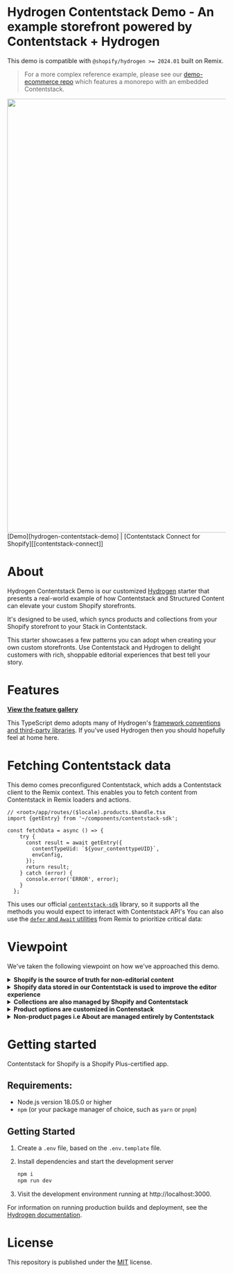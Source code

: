 # Hydrogen Contentstack Demo - An example storefront powered by Contentstack + Hydrogen

This demo is compatible with `@shopify/hydrogen >= 2024.01` built on Remix.

> For a more complex reference example, please see our [demo-ecommerce repo](https://github.com/contentstack/shopify-contentstack-app) which features a monorepo with an embedded Contentstack.
<img src="https://cdn.shopify.com/oxygen-v2/29150/15868/32733/347547/build/_assets/banner-ZAZUZJHV.svg" width="1000" />
[Demo][hydrogen-contentstack-demo] | [Contentstack Connect for Shopify][[contentstack-connect]]

# About

Hydrogen Contentstack Demo is our customized [Hydrogen][hydrogen-github] starter that presents a real-world example of how Contentstack and Structured Content can elevate your custom Shopify storefronts.

It's designed to be used, which syncs products and collections from your Shopify storefront to your Stack in Contentstack.

This starter showcases a few patterns you can adopt when creating your own custom storefronts. Use Contentstack and Hydrogen to delight customers with rich, shoppable editorial experiences that best tell your story.

# Features

**[View the feature gallery][about]**

This TypeScript demo adopts many of Hydrogen's [framework conventions and third-party libraries][hydrogen-framework]. If you've used Hydrogen then you should hopefully feel at home here.

# Fetching Contentstack data

This demo comes preconfigured Contentstack, which adds a Contentstack client to the Remix context. This enables you to fetch content from Contentstack in Remix loaders and actions.
```tsx
// <root>/app/routes/($locale).products.$handle.tsx
import {getEntry} from '~/components/contentstack-sdk';

const fetchData = async () => {
    try {
      const result = await getEntry({
        contentTypeUid: `${your_contenttypeUID}`,
        envConfig,
      });
      return result;
    } catch (error) {
      console.error('ERROR', error);
    }
  };
```
This uses our official [`contentstack-sdk`][contentstack-sdk] library, so it supports all the methods you would expect to interact with Contentstack API's
You can also use the [`defer` and `Await` utilities](https://remix.run/docs/en/1.15.0/guides/streaming#using-defer) from Remix to prioritize critical data:

# Viewpoint

We've taken the following viewpoint on how we've approached this demo.

<details>
<summary><strong>Shopify is the source of truth for non-editorial content</strong></summary>

- For products, this includes titles, handles, product options and metaFields.
- For collections, this includes titles, products associated to it and collection images.

</details>

<details>
<summary><strong>Shopify data stored in our Contentstack is used to improve the editor experience</strong></summary>

- This allows us to display things like product status, prices and even inventory levels.
- Our application always fetches from Shopify's Storefront API at runtime to ensure we have the freshest data possible, especially important when dealing with fast-moving inventory.

</details>

<details>
<summary><strong>Collections are also managed by Shopify and Contentstack</strong></summary>

- Shopify is used to handle collection rules and sort orders.
- In Contentstack also, you can create Collection entries and which will get created inside Shopify using webhooks.

</details>

<details>
<summary><strong>Product options are customized in Contenstack</strong></summary>

- Data added to specific product options is done in Contentstack entries.
- For the extra fields inside Contentstack gets updated in Shopify in MetaField.

</details>

<details>
<summary><strong>Non-product pages i.e About are managed entirely by Contentstack</strong></summary>

- Shopify pages and blog posts (associated with the Online Store) channel aren't used in this demo. A dedicated `page` content type in Contentstack has been created for this purpose.

</details>

# Getting started
Contentstack for Shopify is a Shopify Plus-certified app.

## Requirements:

- Node.js version 18.05.0 or higher
- `npm` (or your package manager of choice, such as `yarn` or `pnpm`)

## Getting Started

1.  Create a `.env` file, based on the `.env.template` file.

2.  Install dependencies and start the development server

    ```bash
    npm i
    npm run dev
    ```

3.  Visit the development environment running at http://localhost:3000.

For information on running production builds and deployment, see the [Hydrogen documentation][hydrogen-framework].

# License

This repository is published under the [MIT][license] license.

[about]: https://01hq4sm3tp6r1g3yas5q5h3qq1-6f2958b70f5894a4ad6d.myshopify.dev/about
[hydrogen-contentstack-demo]: https://01hq4sm3tp6r1g3yas5q5h3qq1-6f2958b70f5894a4ad6d.myshopify.dev/
[hydrogen-github]: https://github.com/contentstack/hydrogen-contentstack-demo
[hydrogen-framework]: https://shopify.dev/docs/custom-storefronts/hydrogen
[license]: https://github.com/sanity-io/sanity/blob/next/LICENSE
[contentstack-connect]: https://www.contentstack.com/docs
[contentstack-sdk]: https://www.contentstack.com/docs/developers/sdks/content-delivery-sdk/javascript-browser/reference
